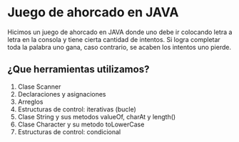 # Juego de ahorcado en JAVA

Hicimos un juego de ahorcado en JAVA donde uno debe ir colocando letra a letra en la consola y tiene cierta cantidad de intentos. Si logra completar toda la palabra uno gana, caso contrario, se acaben los intentos uno pierde.

## ¿Que herramientas utilizamos?

1. Clase Scanner
2. Declaraciones y asignaciones
3. Arreglos
4. Estructuras de control: iterativas (bucle)
5. Clase String y sus metodos valueOf, charAt y length()
6. Clase Character y su metodo toLowerCase
7. Estructuras de control: condicional